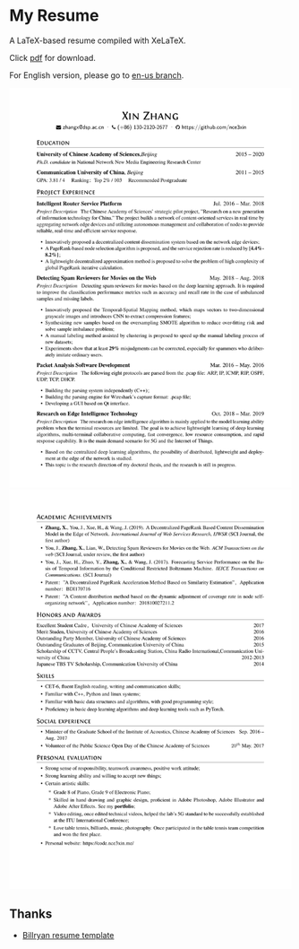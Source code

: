 # My Resume
A LaTeX-based resume compiled with XeLaTeX.

Click <a href="resume.pdf" >pdf</a> for download.

For English version, please go to [en-us branch](https://github.com/nce3xin/resume/tree/en-us).

![](imgs/resume-1.png)
![](imgs/resume-2.png)

## Thanks
- [Billryan resume template](https://github.com/billryan/resume/)